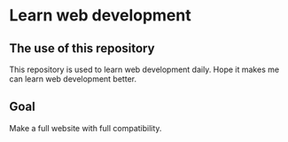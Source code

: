 # Learn web development

## The use of this repository
This repository is used to learn web development daily. Hope it makes me can learn web development better. 

## Goal
Make a full website with full compatibility.

